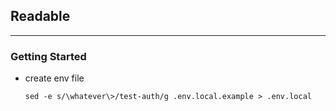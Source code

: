 ## Readable
---
### Getting Started
* create env file
    ```
    sed -e s/\whatever\>/test-auth/g .env.local.example > .env.local
    ```
